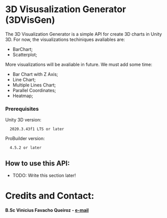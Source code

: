 # 3D Visusalization Generator (3DVisGen)

The 3D Visualization Generator is a simple API for create 3D charts in Unity 3D. For now, the visualizations techiniques avaliables are:
- BarChart;
- Scatterplot;

More visualizations will be avaliable in future. We must add some time: 
- Bar Chart with Z Axis;
- Line Chart;
- Multiple Lines Chart;
- Parallel Coordinates;
- Heatmap;

### Prerequisites

Unity 3D version:
```
  2020.3.43f1 LTS or later
```

ProBuilder version:
```
  4.5.2 or later
```

## How to use this API:

- TODO: Write this section later!

# Credits and Contact:
#### B.Sc Vinicius Favacho Queiroz - [e-mail](mailto:viniciusqquei@hotmail.com)